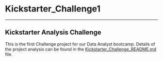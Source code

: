# Kickstarter_Challenge1
---
Kickstarter Analysis Challenge
---
This is the first Challenge project for our Data Analyst bootcamp. Details of the project analysis can be found in the [Kickstarter_Challenge_README.md](https://github.com/jmueller187/Kickstarter_Challenge1/blob/main/Kickstarter_Challenge_README.md) file.
